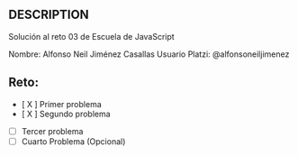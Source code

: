 ## DESCRIPTION

Solución al reto 03 de Escuela de JavaScript

Nombre: Alfonso Neil Jiménez Casallas
Usuario Platzi: @alfonsoneiljimenez

## Reto:
  - [ X ] Primer problema
  - [ X ] Segundo problema
  - [ ] Tercer problema
  - [ ] Cuarto Problema (Opcional)